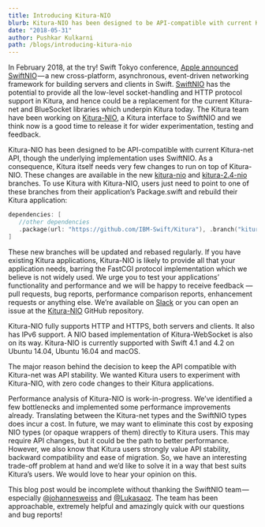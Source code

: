 ```yaml
---
title: Introducing Kitura-NIO
blurb: Kitura-NIO has been designed to be API-compatible with current Kitura-net API, though the underlying implementation uses SwiftNIO
date: "2018-05-31"
author: Pushkar Kulkarni
path: /blogs/introducing-kitura-nio
---
```


In February 2018, at the try! Swift Tokyo conference, [Apple announced SwiftNIO](https://www.youtube.com/watch?v=QJ3WG9kRLMo) — a new cross-platform, asynchronous, event-driven networking framework for building servers and clients in Swift. [SwiftNIO](https://github.com/apple/swift-nio) has the potential to provide all the low-level socket-handling and HTTP protocol support in Kitura, and hence could be a replacement for the current Kitura-net and BlueSocket libraries which underpin Kitura today. The Kitura team have been working on [Kitura-NIO](https://github.com/IBM-Swift/Kitura-NIO), a Kitura interface to SwiftNIO and we think now is a good time to release it for wider experimentation, testing and feedback.

Kitura-NIO has been designed to be API-compatible with current Kitura-net API, though the underlying implementation uses SwiftNIO. As a consequence, Kitura itself needs very few changes to run on top of Kitura-NIO. These changes are available in the new [kitura-nio](https://github.com/IBM-Swift/Kitura/tree/kitura-nio) and [kitura-2.4-nio](https://github.com/IBM-Swift/Kitura/tree/kitura-2.4-nio) branches. To use Kitura with Kitura-NIO, users just need to point to one of these branches from their application’s Package.swift and rebuild their Kitura application:

```swift
dependencies: [
   //other dependencies
   .package(url: "https://github.com/IBM-Swift/Kitura"), .branch("kitura-nio")),
]
```

These new branches will be updated and rebased regularly. If you have existing Kitura applications, Kitura-NIO is likely to provide all that your application needs, barring the FastCGI protocol implementation which we believe is not widely used. We urge you to test your applications’ functionality and performance and we will be happy to receive feedback — pull requests, bug reports, performance comparison reports, enhancement requests or anything else. We’re available on [Slack](http://swift-at-ibm-slack.mybluemix.net/?cm_sp=dw-bluemix-_-swift-_-devcenter&_ga=2.151948217.186671014.1570626561-1743126121.1570022962) or you can open an issue at the [Kitura-NIO](https://github.com/IBM-Swift/Kitura-NIO) GitHub repository.

Kitura-NIO fully supports HTTP and HTTPS, both servers and clients. It also has IPv6 support. A NIO based implementation of Kitura-WebSocket is also on its way. Kitura-NIO is currently supported with Swift 4.1 and 4.2 on Ubuntu 14.04, Ubuntu 16.04 and macOS.

The major reason behind the decision to keep the API compatible with Kitura-net was API stability. We wanted Kitura users to experiment with Kitura-NIO, with zero code changes to their Kitura applications.

Performance analysis of Kitura-NIO is work-in-progress. We’ve identified a few bottlenecks and implemented some performance improvements already. Translating between the Kitura-net types and the SwiftNIO types does incur a cost. In future, we may want to eliminate this cost by exposing NIO types (or opaque wrappers of them) directly to Kitura users. This may require API changes, but it could be the path to better performance. However, we also know that Kitura users strongly value API stability, backward compatibility and ease of migration. So, we have an interesting trade-off problem at hand and we’d like to solve it in a way that best suits Kitura’s users. We would love to hear your opinion on this.

This blog post would be incomplete without thanking the SwiftNIO team — especially [@johannesweiss](https://twitter.com/johannesweiss) and [@Lukasaoz](https://twitter.com/Lukasaoz). The team has been approachable, extremely helpful and amazingly quick with our questions and bug reports!
